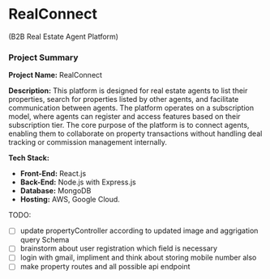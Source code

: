 # RealConnect

 (B2B Real Estate Agent Platform)

### **Project Summary**

**Project Name:** RealConnect 

**Description:**
This platform is designed for real estate agents to list their properties, search for properties listed by other agents, and facilitate communication between agents. The platform operates on a subscription model, where agents can register and access features based on their subscription tier. The core purpose of the platform is to connect agents, enabling them to collaborate on property transactions without handling deal tracking or commission management internally.

**Tech Stack:**

- **Front-End:** React.js
- **Back-End:** Node.js with Express.js
- **Database:** MongoDB
- **Hosting:** AWS, Google Cloud.


TODO:

- [ ]  update propertyController according to updated image and aggrigation query Schema
- [ ]  brainstorm about user registration which field is necessary
- [ ]  login with gmail, impliment and think about storing mobile number also
- [ ]  make property routes and all possible api endpoint
